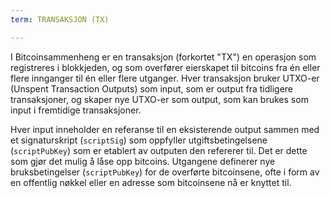 ```yaml
---
term: TRANSAKSJON (TX)

---
```

I Bitcoinsammenheng er en transaksjon (forkortet "TX") en operasjon som registreres i blokkjeden, og som overfører eierskapet til bitcoins fra én eller flere innganger til én eller flere utganger. Hver transaksjon bruker UTXO-er (Unspent Transaction Outputs) som input, som er output fra tidligere transaksjoner, og skaper nye UTXO-er som output, som kan brukes som input i fremtidige transaksjoner.

Hver input inneholder en referanse til en eksisterende output sammen med et signaturskript (`scriptSig`) som oppfyller utgiftsbetingelsene (`scriptPubKey`) som er etablert av outputen den refererer til. Det er dette som gjør det mulig å låse opp bitcoins. Utgangene definerer nye bruksbetingelser (`scriptPubKey`) for de overførte bitcoinsene, ofte i form av en offentlig nøkkel eller en adresse som bitcoinsene nå er knyttet til.